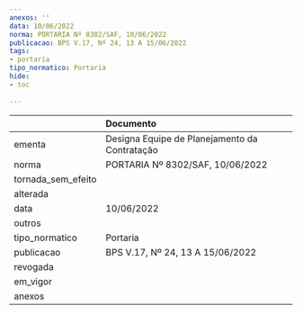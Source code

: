 ```yaml
---
anexos: ''
data: 10/06/2022
norma: PORTARIA Nº 8302/SAF, 10/06/2022
publicacao: BPS V.17, Nº 24, 13 A 15/06/2022
tags:
- portaria
tipo_normatico: Portaria
hide: 
- toc 
 
---
```


|                    | Documento                                     |
|:-------------------|:----------------------------------------------|
| ementa             | Designa Equipe de Planejamento da Contratação |
| norma              | PORTARIA Nº 8302/SAF, 10/06/2022              |
| tornada_sem_efeito |                                               |
| alterada           |                                               |
| data               | 10/06/2022                                    |
| outros             |                                               |
| tipo_normatico     | Portaria                                      |
| publicacao         | BPS V.17, Nº 24, 13 A 15/06/2022              |
| revogada           |                                               |
| em_vigor           |                                               |
| anexos             |                                               |